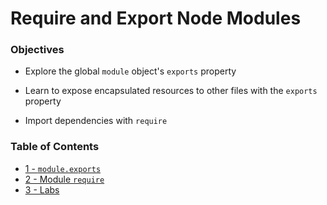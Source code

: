 # Require and Export Node Modules
### Objectives
* Explore the global `module` object's `exports` property
  
* Learn to expose encapsulated resources to other files with the `exports` property
  
* Import dependencies with `require`

### Table of Contents
* [1 - `module.exports`](1_ModuleExports.md)
* [2 - Module `require`](2_ModuleRequire.md)
* [3 - Labs](3_Labs.md)
